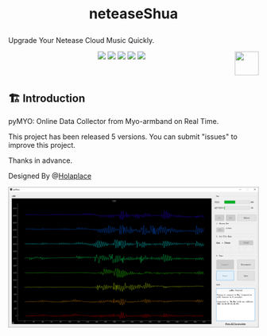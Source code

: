 # <p align="center">neteaseShua</p>
Upgrade Your Netease Cloud Music Quickly.

<p align="center">
      <a href="https://github.com/Holaplace/neteaseShua"><img src="https://img.shields.io/badge/status-updating-brightgreen.svg"></a>
      <a href="https://github.com/python/cpython"><img src="https://img.shields.io/badge/Python-3.5-FF1493.svg"></a>
      <a href="https://github.com/Holaplace/neteaseShua"><img src="https://img.shields.io/github/repo-size/Holaplace/neteaseShua"></a>
      <a href="https://github.com/Holaplace/neteaseShua/stargazers"><img src="https://img.shields.io/github/stars/Holaplace/neteaseShua.svg?logo=github"></a>
      <a href="https://github.com/Holaplace/neteaseShua/blob/master/LICENSE/"><img src="https://img.shields.io/badge/license-MIT-blue"></a>
      <a href="https://www.python.org/"><img src="https://upload.wikimedia.org/wikipedia/commons/c/c3/Python-logo-notext.svg" align="right" height="48" width="48" ></a>
      
</p>
<br />

## :building_construction: Introduction

pyMYO: Online Data Collector from Myo-armband on Real Time. 

This project has been released 5 versions. You can submit "issues" to improve this project.

Thanks in advance.

Designed By @[Holaplace](https://github.com/Holaplace)
<br />

<img src="https://github.com/Holaplace/pyMyo/blob/master/pyMyo.png">
